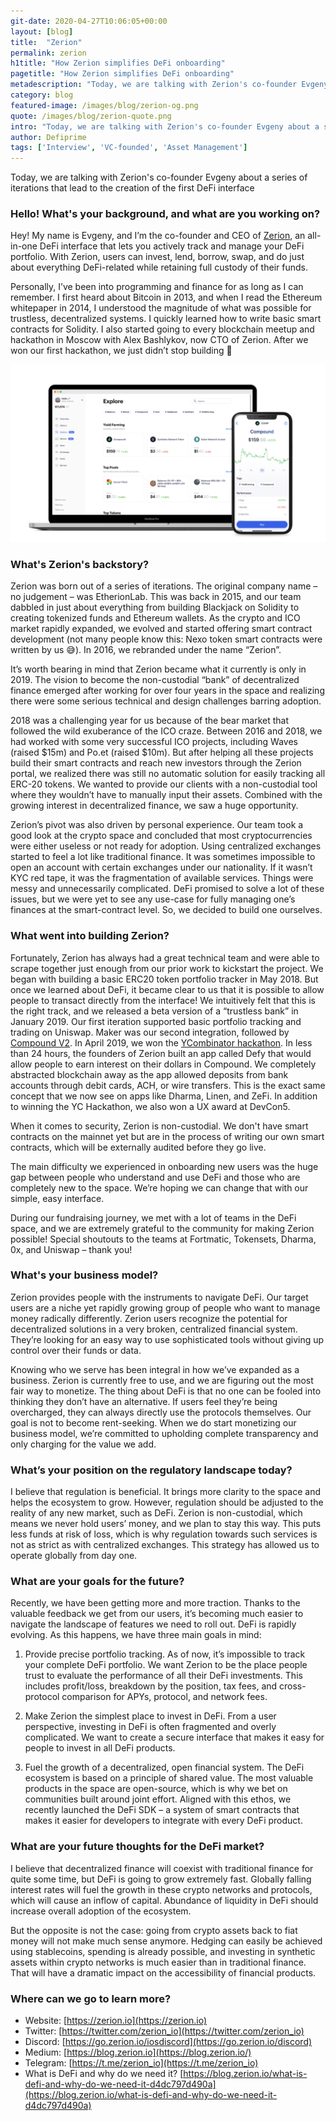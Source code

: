 ```yaml
---
git-date: 2020-04-27T10:06:05+00:00
layout: [blog]
title:  "Zerion"
permalink: zerion
h1title: "How Zerion simplifies DeFi onboarding"
pagetitle: "How Zerion simplifies DeFi onboarding"
metadescription: "Today, we are talking with Zerion's co-founder Evgeny about a series of iterations that lead to the creation of the first DeFi interface"
category: blog
featured-image: /images/blog/zerion-og.png
quote: /images/blog/zerion-quote.png
intro: "Today, we are talking with Zerion's co-founder Evgeny about a series of iterations that lead to the creation of the first DeFi interface"
author: Defiprime
tags: ['Interview', 'VC-founded', 'Asset Management']
---
```

Today, we are talking with Zerion's co-founder Evgeny about a series of iterations that lead to the creation of the first DeFi interface

### Hello! What's your background, and what are you working on?

Hey! My name is Evgeny, and I’m the co-founder and CEO of [Zerion](https://zerion.io/), an all-in-one DeFi interface that lets you actively track and manage your DeFi portfolio. With Zerion, users can invest, lend, borrow, swap, and do just about everything DeFi-related while retaining full custody of their funds.

Personally, I’ve been into programming and finance for as long as I can remember. I first heard about Bitcoin in 2013, and when I read the Ethereum whitepaper in 2014, I understood the magnitude of what was possible for trustless, decentralized systems. I quickly learned how to write basic smart contracts for Solidity. I also started going to every blockchain meetup and hackathon in Moscow with Alex Bashlykov, now CTO of Zerion. After we won our first hackathon, we just didn’t stop building 🙂

![](/images/blog/cover_10.png)

### What's Zerion's backstory?

Zerion was born out of a series of iterations. The original company name – no judgement – was EtherionLab. This was back in 2015, and our team dabbled in just about everything from building Blackjack on Solidity to creating tokenized funds and Ethereum wallets. As the crypto and ICO market rapidly expanded, we evolved and started offering smart contract development (not many people know this: Nexo token smart contracts were written by us 😅). In 2016, we rebranded under the name “Zerion”.

It’s worth bearing in mind that Zerion became what it currently is only in 2019. The vision to become the non-custodial “bank” of decentralized finance emerged after working for over four years in the space and realizing there were some serious technical and design challenges barring adoption.

2018 was a challenging year for us because of the bear market that followed the wild exuberance of the ICO craze. Between 2016 and 2018, we had worked with some very successful ICO projects, including Waves (raised $15m) and Po.et (raised $10m). But after helping all these projects build their smart contracts and reach new investors through the Zerion portal, we realized there was still no automatic solution for easily tracking all ERC-20 tokens. We wanted to provide our clients with a non-custodial tool where they wouldn’t have to manually input their assets. Combined with the growing interest in decentralized finance, we saw a huge opportunity.

Zerion’s pivot was also driven by personal experience. Our team took a good look at the crypto space and concluded that most cryptocurrencies were either useless or not ready for adoption. Using centralized exchanges started to feel a lot like traditional finance. It was sometimes impossible to open an account with certain exchanges under our nationality. If it wasn’t KYC red tape, it was the fragmentation of available services. Things were messy and unnecessarily complicated. DeFi promised to solve a lot of these issues, but we were yet to see any use-case for fully managing one’s finances at the smart-contract level. So, we decided to build one ourselves.

### What went into building Zerion?

Fortunately, Zerion has always had a great technical team and were able to scrape together just enough from our prior work to kickstart the project. We began with building a basic ERC20 token portfolio tracker in May 2018. But once we learned about DeFi, it became clear to us that it is possible to allow people to transact directly from the interface! We intuitively felt that this is the right track, and we released a beta version of a “trustless bank” in January 2019. Our first iteration supported basic portfolio tracking and trading on Uniswap. Maker was our second integration, followed by [Compound V2](https://www.google.com/url?q=https://www.coindesk.com/defi-pioneer-compound-partners-with-coinbase-wallet-zerion-for-v2-launch&sa=D&ust=1585040657249000&usg=AFQjCNF0A9CZb1ocR8Q2dosvzzX4zjn5uA). In April 2019, we won the [YCombinator hackathon](https://blog.ycombinator.com/april-2019-hackathon-recap/). In less than 24 hours, the founders of Zerion built an app called Defy that would allow people to earn interest on their dollars in Compound. We completely abstracted blockchain away as the app allowed deposits from bank accounts through debit cards, ACH, or wire transfers. This is the exact same concept that we now see on apps like Dharma, Linen, and ZeFi. In addition to winning the YC Hackathon, we also won a UX award at DevCon5.

When it comes to security, Zerion is non-custodial. We don't have smart contracts on the mainnet yet but are in the process of writing our own smart contracts, which will be externally audited before they go live.

The main difficulty we experienced in onboarding new users was the huge gap between people who understand and use DeFi and those who are completely new to the space. We’re hoping we can change that with our simple, easy interface.

During our fundraising journey, we met with a lot of teams in the DeFi space, and we are extremely grateful to the community for making Zerion possible! Special shoutouts to the teams at Fortmatic, Tokensets, Dharma, 0x, and Uniswap – thank you!  

### What's your business model?

Zerion provides people with the instruments to navigate DeFi. Our target users are a niche yet rapidly growing group of people who want to manage money radically differently. Zerion users recognize the potential for decentralized solutions in a very broken, centralized financial system. They’re looking for an easy way to use sophisticated tools without giving up control over their funds or data.

Knowing who we serve has been integral in how we’ve expanded as a business. Zerion is currently free to use, and we are figuring out the most fair way to monetize. The thing about DeFi is that no one can be fooled into thinking they don’t have an alternative. If users feel they’re being overcharged, they can always directly use the protocols themselves. Our goal is not to become rent-seeking. When we do start monetizing our business model, we’re committed to upholding complete transparency and only charging for the value we add.

### What’s your position on the regulatory landscape today?

I believe that regulation is beneficial. It brings more clarity to the space and helps the ecosystem to grow. However, regulation should be adjusted to the reality of any new market, such as DeFi. Zerion is non-custodial, which means we never hold users’ money, and we plan to stay this way. This puts less funds at risk of loss, which is why regulation towards such services is not as strict as with centralized exchanges. This strategy has allowed us to operate globally from day one.

### What are your goals for the future?

Recently, we have been getting more and more traction. Thanks to the valuable feedback we get from our users, it’s becoming much easier to navigate the landscape of features we need to roll out. DeFi is rapidly evolving. As this happens, we have three main goals in mind:

1. Provide precise portfolio tracking. As of now, it’s impossible to track your complete DeFi portfolio. We want Zerion to be the place people trust to evaluate the performance of all their DeFi investments. This includes profit/loss, breakdown by the position, tax fees, and cross-protocol comparison for APYs, protocol, and network fees.

2. Make Zerion the simplest place to invest in DeFi. From a user perspective, investing in DeFi is often fragmented and overly complicated. We want to create a secure interface that makes it easy for people to invest in all DeFi products.

3. Fuel the growth of a decentralized, open financial system. The DeFi ecosystem is based on a principle of shared value. The most valuable products in the space are open-source, which is why we bet on communities built around joint effort. Aligned with this ethos, we recently launched the DeFi SDK – a system of smart contracts that makes it easier for developers to integrate with every DeFi product.

### What are your future thoughts for the DeFi market?

I believe that decentralized finance will coexist with traditional finance for quite some time, but DeFi is going to grow extremely fast. Globally falling interest rates will fuel the growth in these crypto networks and protocols, which will cause an inflow of capital. Abundance of liquidity in DeFi should increase overall adoption of the ecosystem.

But the opposite is not the case: going from crypto assets back to fiat money will not make much sense anymore. Hedging can easily be achieved using stablecoins, spending is already possible, and investing in synthetic assets within crypto networks is much easier than in traditional finance. That will have a dramatic impact on the accessibility of financial products.

### Where can we go to learn more?

- Website: [https://zerion.io](https://zerion.io)
- Twitter: [https://twitter.com/zerion_io](https://twitter.com/zerion_io)
- Discord: [https://go.zerion.io/iosdiscord](https://go.zerion.io/discord)
- Medium: [https://blog.zerion.io](https://blog.zerion.io/)
- Telegram: [https://t.me/zerion_io](https://t.me/zerion_io)
- What is DeFi and why do we need it? [https://blog.zerion.io/what-is-defi-and-why-do-we-need-it-d4dc797d490a](https://blog.zerion.io/what-is-defi-and-why-do-we-need-it-d4dc797d490a)
